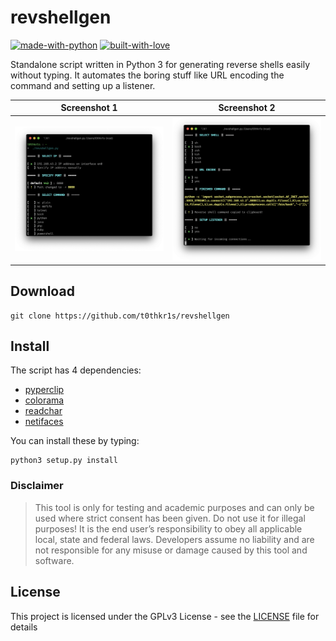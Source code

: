 # revshellgen

[![made-with-python](http://forthebadge.com/images/badges/made-with-python.svg)](https://www.python.org/)
[![built-with-love](http://forthebadge.com/images/badges/built-with-love.svg)](https://gitHub.com/t0thkr1s/)

Standalone script written in Python 3 for generating reverse shells easily without typing. It automates the boring stuff like URL encoding the command and setting up a listener.

Screenshot 1             |  Screenshot 2
:-----------------------:|:-----------------------:
![](screenshots/screenshot_2019-10-26_1.png)  |  ![](screenshots/screenshot_2019-10-26_2.png)


## Download

```
git clone https://github.com/t0thkr1s/revshellgen
```

## Install

The script has 4 dependencies:

*   [pyperclip](https://pypi.org/project/pyperclip/)
*   [colorama](https://pypi.org/project/colorama/)
*   [readchar](https://pypi.org/project/readchar/)
*   [netifaces](https://pypi.org/project/netifaces/)

You can install these by typing:

```
python3 setup.py install
```

### Disclaimer

> This tool is only for testing and academic purposes and can only be used where strict consent has been given. Do not use it for illegal purposes! It is the end user’s responsibility to obey all applicable local, state and federal laws. Developers assume no liability and are not responsible for any misuse or damage caused by this tool and software.

## License

This project is licensed under the GPLv3 License - see the [LICENSE](LICENSE) file for details
